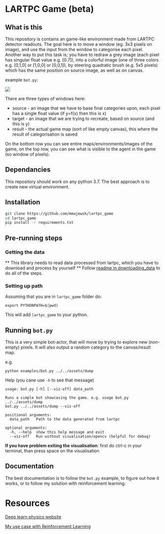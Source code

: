 # LARTPC Game (beta)

## What is this

This repository is contains an game-like environment made from LARTPC detector readouts.
The goal here is to move a window (eg. 3x3 pixels on image), 
and use the input from the window to categorise each pixel.
Another way to put this task is; you have to redraw a grey image (each pixel has singular float value e.g. [0.7]),
into a colorful image (one of three colors e.g. [0,1,0] or [1,0,0] or [0,0,1]), by steering quadratic brush (e.g. 5x5 pixels)
which has the same position on source image, as well as on canvas.

example `bot.py`:

![](https://i.imgur.com/IyswEwy.gif)

There are three types of windows here:
 - source - an image that we have to base final categories upon, each pixel has a single float value (if y=f(x) then this is x)
 - target - an image that we are trying to recreate, based on source  (and this is y)
 - result - the actual game map (sort of like empty canvas), this where the result of categorisation is saved
 
On the bottom row you can see entire maps/environments/images of the game, 
on the top row, you can see what is visible to the agent in the game (so window of pixels).

## Dependancies

This repository should work on any python 3.7.
The best approach is to create new virtual environment.

## Installation

```bash
git clone https://github.com/mmajewsk/lartpc_game
cd lartpc_game
pip install -r requirements.txt
```

## Pre-running steps
### Getting the data

** This library needs to read data processed from lartpc, which you have to download and process by yourself **
Follow [readme in downloading_data](downloading_data/readme.md) to do all of the steps.


### Setting up path
Assuming that you are in `lartpc_game` folder do:

```
export PYTHONPATH=$(pwd)
```

This will add `lartpc_game` to your python.

## Running `bot.py`

This is a very simple bot-actor, that will move by trying to explore new (non-empty) pixels.
It will also output a random category to the canvas/result map.

e.g.

```
python examples/bot.py ../../assets/dump 
```

Help (you cane use `-h` to see that message)
```
usage: bot.py [-h] [--viz-off] data_path

Runs a simple bot showcasing the game. e.g. usage bot.py ../../assets/dump
bot.py ../../assets/dump --viz-off

positional arguments:
  data_path   Path to the data generated from lartpc

optional arguments:
  -h, --help  show this help message and exit
  --viz-off   Run without visualisation/opencv (helpful for debug)
```

**If you have problem exiting the visualisation**:
first do ctrl-c in your terminal, than press space on the visualisation

## Documentation

The best documentation is to follow the `bot.py` example, 
to figure out how it works, 
or to follow my solution with reinforcement learning.

# Resources

[Deep learn physics website](http://deeplearnphysics.org/)

[My use case with Reinforcement Learning](https://github.com/mmajewsk/lartpc2D)
